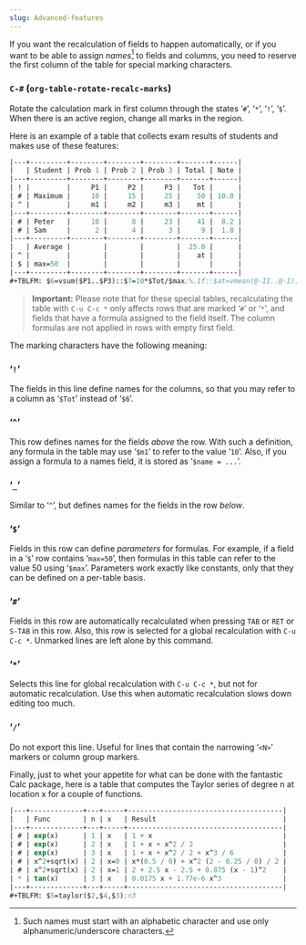 ```yaml
---
slug: Advanced-features
---
```


If you want the recalculation of fields to happen automatically, or if you want to be able to assign *names*[^1] to fields and columns, you need to reserve the first column of the table for special marking characters.

### `C-#` (`org-table-rotate-recalc-marks`)

Rotate the calculation mark in first column through the states ‘`#`’, ‘`*`’, ‘`!`’, ‘`$`’. When there is an active region, change all marks in the region.

Here is an example of a table that collects exam results of students and makes use of these features:

```lisp
|---+---------+--------+--------+--------+-------+------|
|   | Student | Prob 1 | Prob 2 | Prob 3 | Total | Note |
|---+---------+--------+--------+--------+-------+------|
| ! |         |     P1 |     P2 |     P3 |   Tot |      |
| # | Maximum |     10 |     15 |     25 |    50 | 10.0 |
| ^ |         |     m1 |     m2 |     m3 |    mt |      |
|---+---------+--------+--------+--------+-------+------|
| # | Peter   |     10 |      8 |     23 |    41 |  8.2 |
| # | Sam     |      2 |      4 |      3 |     9 |  1.8 |
|---+---------+--------+--------+--------+-------+------|
|   | Average |        |        |        |  25.0 |      |
| ^ |         |        |        |        |    at |      |
| $ | max=50  |        |        |        |       |      |
|---+---------+--------+--------+--------+-------+------|
#+TBLFM: $6=vsum($P1..$P3)::$7=10*$Tot/$max;%.1f::$at=vmean(@-II..@-I);%.1f
```

> **Important:** Please note that for these special tables, recalculating the table with `C-u C-c *` only affects rows that are marked ‘`#`’ or ‘`*`’, and fields that have a formula assigned to the field itself. The column formulas are not applied in rows with empty first field.

The marking characters have the following meaning:

### ‘`!`’

The fields in this line define names for the columns, so that you may refer to a column as ‘`$Tot`’ instead of ‘`$6`’.

### ‘`^`’

This row defines names for the fields *above* the row. With such a definition, any formula in the table may use ‘`$m1`’ to refer to the value ‘`10`’. Also, if you assign a formula to a names field, it is stored as ‘`$name = ...`’.

### ‘`_`’

Similar to ‘`^`’, but defines names for the fields in the row *below*.

### ‘`$`’

Fields in this row can define *parameters* for formulas. For example, if a field in a ‘`$`’ row contains ‘`max=50`’, then formulas in this table can refer to the value 50 using ‘`$max`’. Parameters work exactly like constants, only that they can be defined on a per-table basis.

### ‘`#`’

Fields in this row are automatically recalculated when pressing `TAB` or `RET` or `S-TAB` in this row. Also, this row is selected for a global recalculation with `C-u C-c *`. Unmarked lines are left alone by this command.

### ‘`*`’

Selects this line for global recalculation with `C-u C-c *`, but not for automatic recalculation. Use this when automatic recalculation slows down editing too much.

### ‘`/`’

Do not export this line. Useful for lines that contain the narrowing ‘`<N>`’ markers or column group markers.

Finally, just to whet your appetite for what can be done with the fantastic Calc package, here is a table that computes the Taylor series of degree n at location x for a couple of functions.

```lisp
|---+-------------+---+-----+--------------------------------------|
|   | Func        | n | x   | Result                               |
|---+-------------+---+-----+--------------------------------------|
| # | exp(x)      | 1 | x   | 1 + x                                |
| # | exp(x)      | 2 | x   | 1 + x + x^2 / 2                      |
| # | exp(x)      | 3 | x   | 1 + x + x^2 / 2 + x^3 / 6            |
| # | x^2+sqrt(x) | 2 | x=0 | x*(0.5 / 0) + x^2 (2 - 0.25 / 0) / 2 |
| # | x^2+sqrt(x) | 2 | x=1 | 2 + 2.5 x - 2.5 + 0.875 (x - 1)^2    |
| * | tan(x)      | 3 | x   | 0.0175 x + 1.77e-6 x^3               |
|---+-------------+---+-----+--------------------------------------|
#+TBLFM: $5=taylor($2,$4,$3);n3
```

[^1]: Such names must start with an alphabetic character and use only alphanumeric/underscore characters.

